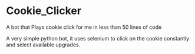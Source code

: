 # Cookie_Clicker
A bot that Plays cookie click for me in less than 50 lines of code

A very simple python bot, it uses selenium to click on the cookie constantly and select available upgrades.
